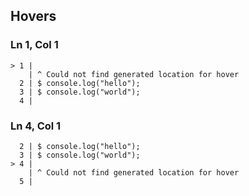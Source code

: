 ## Hovers
### Ln 1, Col 1
```marko
> 1 |
    | ^ Could not find generated location for hover
  2 | $ console.log("hello");
  3 | $ console.log("world");
  4 |
```

### Ln 4, Col 1
```marko
  2 | $ console.log("hello");
  3 | $ console.log("world");
> 4 |
    | ^ Could not find generated location for hover
  5 |
```

